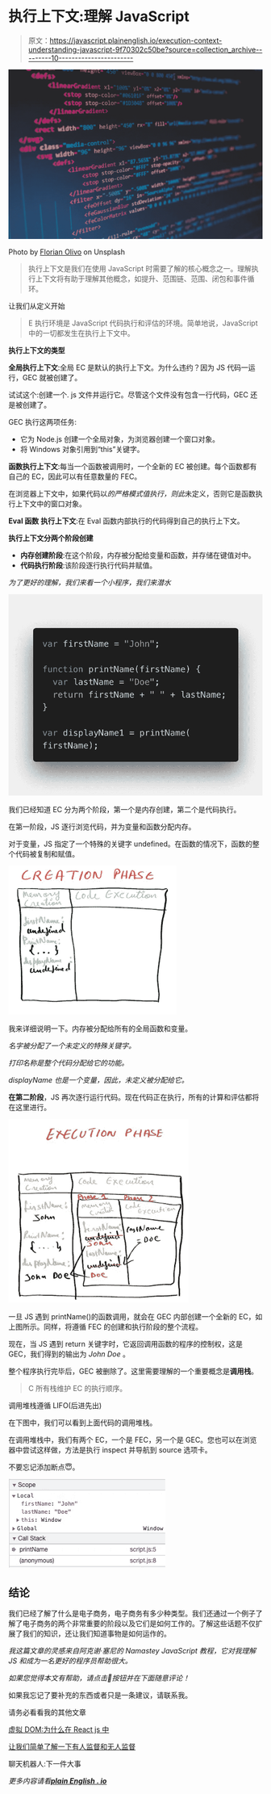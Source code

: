 # 执行上下文:理解 JavaScript

> 原文：<https://javascript.plainenglish.io/execution-context-understanding-javascript-9f70302c50be?source=collection_archive---------10----------------------->

![](img/f3945fadc53c7c273d132b77e69116f0.png)

Photo by [Florian Olivo](https://unsplash.com/@florianolv) on Unsplash

> 执行上下文是我们在使用 JavaScript 时需要了解的核心概念之一。理解执行上下文将有助于理解其他概念，如提升、范围链、范围、闭包和事件循环。

让我们从定义开始

> E 执行环境是 JavaScript 代码执行和评估的环境。简单地说，JavaScript 中的一切都发生在执行上下文中。

**执行上下文的类型**

**全局执行上下文**:全局 EC 是默认的执行上下文。为什么违约？因为 JS 代码一运行，GEC 就被创建了。

试试这个:创建一个. js 文件并运行它。尽管这个文件没有包含一行代码，GEC 还是被创建了。

GEC 执行这两项任务:

*   它为 Node.js 创建一个全局对象，为浏览器创建一个窗口对象。
*   将 Windows 对象引用到“this”关键字。

**函数执行上下文**:每当一个函数被调用时，一个全新的 EC 被创建。每个函数都有自己的 EC，因此可以有任意数量的 FEC。

在浏览器上下文中，如果代码以*的严格模式值执行，则此*未定义，否则它是函数执行上下文中的窗口对象。

**Eval 函数** **执行上下文**:在 Eval 函数内部执行的代码得到自己的执行上下文。

**执行上下文分两个阶段创建**

*   **内存创建阶段**:在这个阶段，内存被分配给变量和函数，并存储在键值对中。
*   **代码执行阶段**:该阶段逐行执行代码并赋值。

*为了更好的理解，我们来看一个小程序，我们来潜水*

![](img/5061976aa751ba0f8c0f793e4fabfaf1.png)

我们已经知道 EC 分为两个阶段，第一个是内存创建，第二个是代码执行。

在第一阶段，JS 逐行浏览代码，并为变量和函数分配内存。

对于变量，JS 指定了一个特殊的关键字 undefined。在函数的情况下，函数的整个代码被复制和赋值。

![](img/9449e4ebc10b1f89402a3dffe1407bea.png)

我来详细说明一下。内存被分配给所有的全局函数和变量。

*名字被分配了一个未定义的特殊关键字。*

*打印名称是整个代码分配给它的功能。*

*displayName 也是一个变量，因此，未定义被分配给它。*

**在第二阶段**，JS 再次逐行运行代码。现在代码正在执行，所有的计算和评估都将在这里进行。

![](img/45208491cd8eb28d826b63744f3fb4ad.png)

一旦 JS 遇到 printName()的函数调用，就会在 GEC 内部创建一个全新的 EC，如上图所示。同样，将遵循 FEC 的创建和执行阶段的整个流程。

现在，当 JS 遇到 return 关键字时，它返回调用函数的程序的控制权，这是 GEC，我们得到的输出为 *John Doe* 。

整个程序执行完毕后，GEC 被删除了。这里需要理解的一个重要概念是**调用栈**。

> C 所有栈维护 EC 的执行顺序。

调用堆栈遵循 LIFO(后进先出)

在下图中，我们可以看到上面代码的调用堆栈。

在调用堆栈中，我们有两个 EC，一个是 FEC，另一个是 GEC。您也可以在浏览器中尝试这样做，方法是执行 inspect 并导航到 source 选项卡。

不要忘记添加断点😇。

![](img/29077eac6197af0a37f890b8a408ee29.png)

## 结论

我们已经了解了什么是电子商务，电子商务有多少种类型。我们还通过一个例子了解了电子商务的两个非常重要的阶段以及它们是如何工作的。了解这些话题不仅扩展了我们的知识，还让我们知道事物是如何运作的。

*我这篇文章的灵感来自阿克谢·塞尼的 Namastey JavaScript 教程，它对我理解 JS 和成为一名更好的程序员帮助很大。*

*如果您觉得本文有帮助，请点击👏按钮并在下面随意评论！*

如果我忘记了要补充的东西或者只是一条建议，请联系我。

请务必看看我的其他文章

[虚拟 DOM:为什么在 React js 中](https://medium.com/@amnah.k/virtual-dom-and-react-1232be73e028)

[让我们简单了解一下有人监督和无人监督](https://chatbotsmagazine.com/lets-know-supervised-and-unsupervised-in-an-easy-way-9168363e06ab)

聊天机器人:下一件大事

*更多内容请看*[***plain English . io***](http://plainenglish.io/)